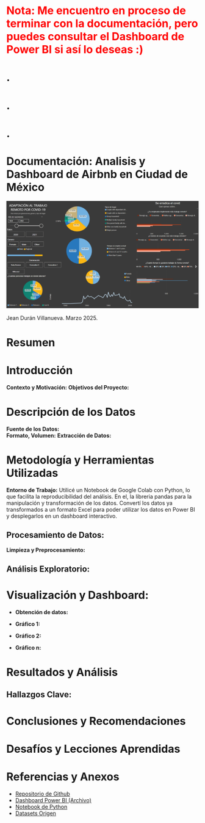 # <span style="color: red;">Nota: Me encuentro en proceso de terminar con la documentación, pero puedes consultar el Dashboard de Power BI si así lo deseas :)</span>
# .
# .
# .

# Documentación: Analisis y Dashboard de Airbnb en Ciudad de México

<p align="center">
  <img src="/tools/img/img_1.png" alt="Description" width="1000">
</p>

Jean Durán Villanueva. Marzo 2025.

# Resumen

# Introducción

**Contexto y Motivación:** 
**Objetivos del Proyecto:** 

# Descripción de los Datos

**Fuente de los Datos:**  
**Formato, Volumen:** 
**Extracción de Datos:** 

# Metodología y Herramientas Utilizadas

**Entorno de Trabajo:** Utilicé un Notebook de Google Colab con Python, lo que facilita la reproducibilidad del análisis. En el, la libreria pandas para la manipulación y transformación de los datos. Convertí los datos ya transformados a un formato Excel para poder utilizar los datos en Power BI y desplegarlos en un dashboard interactivo. 
## **Procesamiento de Datos:**
**Limpieza y Preprocesamiento:**  

## **Análisis Exploratorio:** 

#  Visualización y Dashboard:

- **Obtención de datos:**

- **Gráfico 1:** 

- **Gráfico 2:** 

- **Gráfico n:** 

# Resultados y Análisis

## Hallazgos Clave:

# Conclusiones y Recomendaciones

# Desafíos y Lecciones Aprendidas

# Referencias y Anexos
- [Repositorio de Github](https://github.com/duranueva/Proyecto_Covid19)
- [Dashboard Power BI (Archivo)](https://github.com/duranueva/Proyecto_Covid19/blob/main/proyecto_covid19.pbix)
- [Notebook de Python](https://google.com)
- [Datasets Origen](https://github.com/duranueva/Proyecto_Covid19/tree/main/tools/data_origen)
